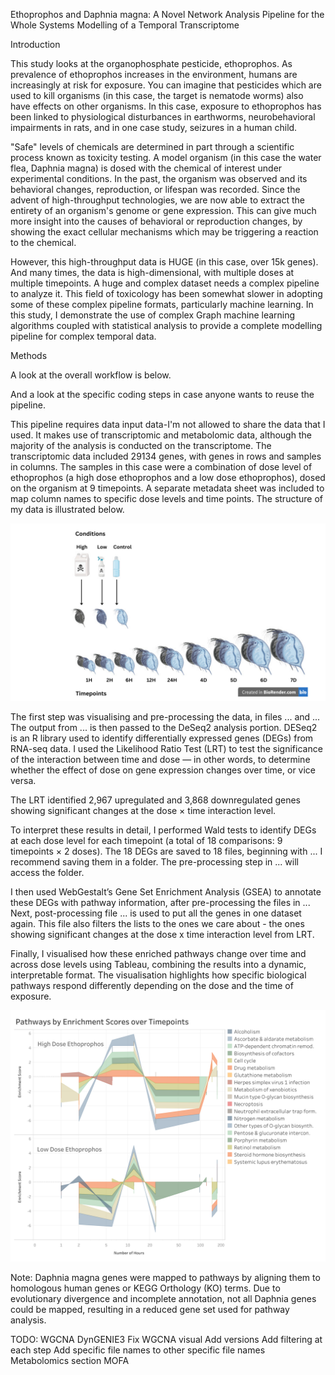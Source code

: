 Ethoprophos and Daphnia magna: A Novel Network Analysis Pipeline for the Whole Systems Modelling of a Temporal Transcriptome

Introduction

This study looks at the organophosphate pesticide, ethoprophos. As prevalence of ethoprophos increases in the environment, humans are increasingly at risk for exposure. You can imagine that pesticides which are used to kill organisms (in this case, the target is nematode worms) also have effects on other organisms. In this case, exposure to ethoprophos has been linked to physiological disturbances in earthworms, neurobehavioral impairments in rats, and in one case study, seizures in a human child.

"Safe" levels of chemicals are determined in part through a scientific process known as toxicity testing. A model organism (in this case the water flea, Daphnia magna) is dosed with the chemical of interest under experimental conditions. In the past, the organism was observed and its behavioral changes, reproduction, or lifespan was recorded. Since the advent of high-throughput technologies, we are now able to extract the entirety of an organism's genome or gene expression. This can give much more insight into the causes of behavioral or reproduction changes, by showing the exact cellular mechanisms which may be triggering a reaction to the chemical.

However, this high-throughput data is HUGE (in this case, over 15k genes). And many times, the data is high-dimensional, with multiple doses at multiple timepoints. A huge and complex dataset needs a complex pipeline to analyze it. This field of toxicology has been somewhat slower in adopting some of these complex pipeline formats, particularly machine learning. In this study, I demonstrate the use of complex Graph machine learning algorithms coupled with statistical analysis to provide a complete modelling pipeline for complex temporal data.

Methods

A look at the overall workflow is below.

And a look at the specific coding steps in case anyone wants to reuse the pipeline.

This pipeline requires data input data-I'm not allowed to share the data that I used. It makes use of transcriptomic and metabolomic data, although the majority of the analysis is conducted on the transcriptome. The transcriptomic data included 29134 genes, with genes in rows and samples in columns. The samples in this case were a combination of dose level of ethoprophos (a high dose ethoprophos and a low dose ethoprophos), dosed on the organism at 9 timepoints. A separate metadata sheet was included to map column names to specific dose levels and time points. The structure of my data is illustrated below.

<p align="left">
  <img src="https://github.com/amethystaurora-robo/Thesis_publication/blob/main/Vizzes/High%20dose.png"/>
</p>

The first step was visualising and pre-processing the data, in files ... and ... The output from ... is then passed to the DeSeq2 analysis portion. DESeq2 is an R library used to identify differentially expressed genes (DEGs) from RNA-seq data. I used the Likelihood Ratio Test (LRT) to test the significance of the interaction between time and dose — in other words, to determine whether the effect of dose on gene expression changes over time, or vice versa.

The LRT identified 2,967 upregulated and 3,868 downregulated genes showing significant changes at the dose × time interaction level.

To interpret these results in detail, I performed Wald tests to identify DEGs at each dose level for each timepoint (a total of 18 comparisons: 9 timepoints × 2 doses). The 18 DEGs are saved to 18 files, beginning with ... I recommend saving them in a folder. The pre-processing step in ... will access the folder.

I then used WebGestalt’s Gene Set Enrichment Analysis (GSEA) to annotate these DEGs with pathway information, after pre-processing the files in ... Next, post-processing file ... is used to put all the genes in one dataset again. This file also filters the lists to the ones we care about - the ones showing significant changes at the dose x time interaction level from LRT. 

Finally, I visualised how these enriched pathways change over time and across dose levels using Tableau, combining the results into a dynamic, interpretable format. The visualisation highlights how specific biological pathways respond differently depending on the dose and the time of exposure.

<p align="left">
  <img src="https://github.com/amethystaurora-robo/Thesis_publication/blob/main/Vizzes/ES_over_time.png"/>
</p>

Note: Daphnia magna genes were mapped to pathways by aligning them to homologous human genes or KEGG Orthology (KO) terms. Due to evolutionary divergence and incomplete annotation, not all Daphnia genes could be mapped, resulting in a reduced gene set used for pathway analysis.

TODO: 
WGCNA
DynGENIE3
Fix WGCNA visual
Add versions
Add filtering at each step
Add specific file names to other specific file names
Metabolomics section
MOFA






